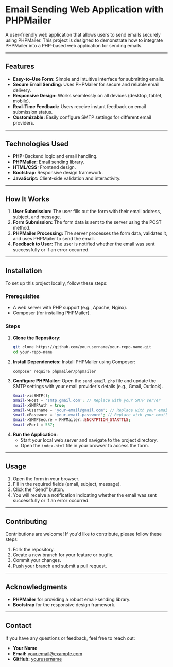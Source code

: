 # Email Sending Web Application with PHPMailer

A user-friendly web application that allows users to send emails securely using PHPMailer. This project is designed to demonstrate how to integrate PHPMailer into a PHP-based web application for sending emails.


---

## Features

- **Easy-to-Use Form:** Simple and intuitive interface for submitting emails.
- **Secure Email Sending:** Uses PHPMailer for secure and reliable email delivery.
- **Responsive Design:** Works seamlessly on all devices (desktop, tablet, mobile).
- **Real-Time Feedback:** Users receive instant feedback on email submission status.
- **Customizable:** Easily configure SMTP settings for different email providers.

---

## Technologies Used

- **PHP:** Backend logic and email handling.
- **PHPMailer:** Email sending library.
- **HTML/CSS:** Frontend design.
- **Bootstrap:** Responsive design framework.
- **JavaScript:** Client-side validation and interactivity.

---

## How It Works

1. **User Submission:** The user fills out the form with their email address, subject, and message.
2. **Form Submission:** The form data is sent to the server using the POST method.
3. **PHPMailer Processing:** The server processes the form data, validates it, and uses PHPMailer to send the email.
4. **Feedback to User:** The user is notified whether the email was sent successfully or if an error occurred.

---

## Installation

To set up this project locally, follow these steps:

### Prerequisites

- A web server with PHP support (e.g., Apache, Nginx).
- Composer (for installing PHPMailer).

### Steps

1. **Clone the Repository:**
   ```bash
   git clone https://github.com/yourusername/your-repo-name.git
   cd your-repo-name
   ```
2. **Install Dependencies:** Install PHPMailer using Composer:
   ```bash
   composer require phpmailer/phpmailer
   ```
3. **Configure PHPMailer:** Open the `send_email.php` file and update the SMTP settings with your email provider's details (e.g., Gmail, Outlook).
   ```php
   $mail->isSMTP();
   $mail->Host = 'smtp.gmail.com'; // Replace with your SMTP server
   $mail->SMTPAuth = true;
   $mail->Username = 'your-email@gmail.com'; // Replace with your email
   $mail->Password = 'your-email-password'; // Replace with your email password
   $mail->SMTPSecure = PHPMailer::ENCRYPTION_STARTTLS;
   $mail->Port = 587;
   ```
4. **Run the Application:**
   - Start your local web server and navigate to the project directory.
   - Open the `index.html` file in your browser to access the form.

---

## Usage

1. Open the form in your browser.
2. Fill in the required fields (email, subject, message).
3. Click the "Send" button.
4. You will receive a notification indicating whether the email was sent successfully or if an error occurred.

---

## Contributing

Contributions are welcome! If you'd like to contribute, please follow these steps:

1. Fork the repository.
2. Create a new branch for your feature or bugfix.
3. Commit your changes.
4. Push your branch and submit a pull request.

---

## Acknowledgments

- **PHPMailer** for providing a robust email-sending library.
- **Bootstrap** for the responsive design framework.

---

## Contact

If you have any questions or feedback, feel free to reach out:

- **Your Name**
- **Email:** [your.email@example.com](mailto\:oguzhan.mrtarslan@gmail.com)
- **GitHub:** [yourusername](https://github.com/komplatox)

